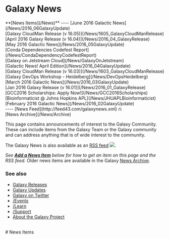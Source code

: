 # Galaxy News

<div class='linkbox'>
**[News Items](/News)**
----
[June 2016 Galactic News](/News/2016_06GalaxyUpdate)<br />
[Galaxy CloudMan Release (v 16.05)](/News/1605_GalaxyCloudManRelease)<br />
[April 2016 Galaxy Release (v 16.04)](/News/2016_04_GalaxyRelease)<br />
[May 2016 Galactic News](/News/2016_05GalaxyUpdate)<br />
[Conda Dependencies Codefest Report](/News/CondaDependencyCodefestReport)<br />
[Galaxy on Jetstream Cloud](/News/GalaxyOnJetstream)<br />
[Galactic News! April Edition](/News/2016_04GalaxyUpdate)<br />
[Galaxy CloudMan Release (v 16.03)](/News/1603_GalaxyCloudManRelease)<br />
[Galaxy DevOps Workshop - Heidelberg](/News/DevOpsHeidelberg)<br />
[March 2016 Galactic News](/News/2016_03GalaxyUpdate)<br />
[Jan 2016 Galaxy Release (v 16.01)](/News/2016_01_GalaxyRelease)<br />
[GCC2016 Scholarships: Apply Now!](/News/GCC2016Scholarships)<br />
[Bioinformaticist @ Johns Hopkins APL](/News/JHUAPLBioinformaticist)<br />
[February 2016 Galactic News](/News/2016_02GalaxyUpdate)<br />
----
[News Feed](http://feed43.com/galaxynews.xml) <a href='http://feed43.com/galaxynews.xml'><img src='/Images/Icons/RSSIcon16x16.gif/' alt='Galaxy News RSS Feed' height="12" /></a><br />
[News Archive](/News/Archive)
</div>

This page contains announcements of interest to the Galaxy Community. These can include items from the Galaxy Team or the Galaxy community and can address anything that is of wide interest to the community. 

The Galaxy News is also available as an [RSS feed](http://feed43.com/galaxynews.xml) <a href='http://feed43.com/galaxynews.xml'><img src='/Images/Icons/RSSIcon16x16.gif/' /></a>. 

*See **[Add a News Item](#add_a_news_item)** below for how to get an item on this page and the RSS feed.*
Older news items are available in the Galaxy [News Archive](/News/Archive).

### See also
* [Galaxy Releases](/DevNewsBriefs)
* [Galaxy Updates](/GalaxyUpdates)
* [Galaxy on Twitter](/GalaxyOnTwitter)
* [/Events](/Events)
* [/Learn](/Learn)
* [/Support](/Support)
* [About the Galaxy Project](/GalaxyProject)

<br />
# News Items

<div class='newsItemList'>
 

